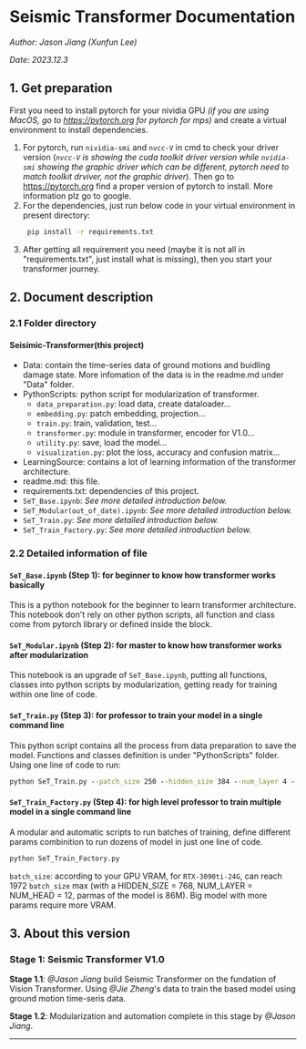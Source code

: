 # Seismic Transformer Documentation

*Author: Jason Jiang (Xunfun Lee)*

*Date: 2023.12.3*

## 1. Get preparation

First you need to install pytorch for your nividia GPU *(if you are using MacOS, go to https://pytorch.org for pytorch for mps)* and create a virtual environment to install dependencies.

1. For pytorch, run `nividia-smi` and `nvcc-V` in cmd to check your driver version (*`nvcc-V` is showing the cuda toolkit driver version while `nvidia-smi` showing the graphic driver which can be different, pytorch need to match toolkit drviver, not the graphic driver*). Then go to https://pytorch.org find a proper version of pytorch to install. More information plz go to google.
2. For the dependencies, just run below code in your virtual environment in present directory:
   ```cmd
    pip install -r requirements.txt
   ```
3. After getting all requirement you need (maybe it is not all in "requirements.txt", just install what is missing), then you start your transformer journey.


## 2. Document description

### 2.1 Folder directory

#### Seisimic-Transformer(this project)
- Data: contain the time-series data of ground motions and buidling damage state. More infomation of the data is in the readme.md under "Data" folder.
- PythonScripts: python script for modularization of transformer.
  - `data_preparation.py`: load data, create dataloader...
  - `embedding.py`: patch embedding, projection...
  - `train.py`: train, validation, test...
  - `transformer.py`: module in transformer, encoder for V1.0...
  - `utility.py`: save, load the model...
  - `visualization.py`: plot the loss, accuracy and confusion matrix...
- LearningSource: contains a lot of learning information of the transformer architecture.
- readme.md: this file.
- requirements.txt: dependencies of this project.
- `SeT_Base.ipynb`: *See more detailed introduction below.*
- `SeT_Modular(out_of_date).ipynb`: *See more detailed introduction below.*
- `SeT_Train.py`: *See more detailed introduction below.*
- `SeT_Train_Factory.py`: *See more detailed introduction below.*

### 2.2 Detailed information of file

#### `SeT_Base.ipynb` (**Step 1**): for **beginner** to know how transformer works basically

This is a python notebook for the beginner to learn transformer architecture. This notebook don't rely on other python scripts, all function and class come from pytorch library or defined inside the block.

#### `SeT_Modular.ipynb` (**Step 2**): for **master** to know how transformer works after modularization

This notebook is an upgrade of `SeT_Base.ipynb`, putting all functions, classes into python scripts by modularization, getting ready for training within one line of code.

#### `SeT_Train.py` (**Step 3**): for **professor** to train your model in a single command line

This python script contains all the process from data preparation to save the model. Functions and classes definition is under "PythonScripts" folder. Using one line of code to run:

```cmd
python SeT_Train.py --patch_size 250 --hidden_size 384 --num_layer 4 --num_head 4 --batch_size 64 --epoch 2 --learning_rate 0.001 --weight_decay 0.1 --mlp_dropout 0.1 --plot False
```

#### `SeT_Train_Factory.py` (**Step 4**): for **high level professor** to train multiple model in a single command line

A modular and automatic scripts to run batches of training, define different params combinition to run dozens of model in just one line of code.

```cmd
python SeT_Train_Factory.py
```

`batch_size`: according to your GPU VRAM, for `RTX-3090ti-24G`, can reach 1972 `batch_size` max (with a HIDDEN_SIZE = 768, NUM_LAYER = NUM_HEAD = 12, parmas of the model is 86M). Big model with more params require more VRAM.

## 3. About this version

### Stage 1: Seismic Transformer V1.0

**Stage 1.1**: *@Jason Jiang* build Seismic Transformer on the fundation of Vision Transformer. Using *@Jie Zheng*'s data to train the based model using ground motion time-seris data.

**Stage 1.2**: Modularization and automation complete in this stage by *@Jason Jiang*.




------------------------------------------------------------------
